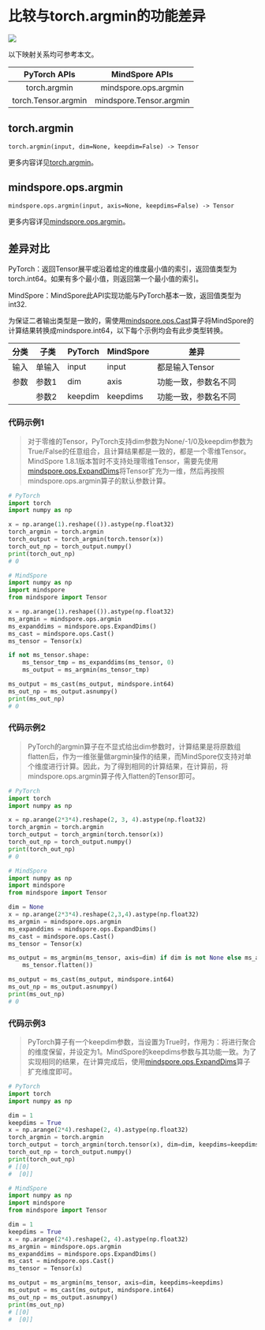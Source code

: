 # 比较与torch.argmin的功能差异

<a href="https://gitee.com/mindspore/docs/blob/r2.0/docs/mindspore/source_zh_cn/note/api_mapping/pytorch_diff/argmin.md" target="_blank"><img src="https://mindspore-website.obs.cn-north-4.myhuaweicloud.com/website-images/r2.0/resource/_static/logo_source.png"></a>

以下映射关系均可参考本文。

|     PyTorch APIs      |      MindSpore APIs       |
| :-------------------: | :-----------------------: |
|    torch.argmin     |  mindspore.ops.argmin   |
|   torch.Tensor.argmin    |   mindspore.Tensor.argmin    |

## torch.argmin

```text
torch.argmin(input, dim=None, keepdim=False) -> Tensor
```

更多内容详见[torch.argmin](https://pytorch.org/docs/1.8.1/generated/torch.argmin.html)。

## mindspore.ops.argmin

```text
mindspore.ops.argmin(input, axis=None, keepdims=False) -> Tensor
```

更多内容详见[mindspore.ops.argmin](https://www.mindspore.cn/docs/zh-CN/master/api_python/ops/mindspore.ops.argmin.html)。

## 差异对比

PyTorch：返回Tensor展平或沿着给定的维度最小值的索引，返回值类型为torch.int64。如果有多个最小值，则返回第一个最小值的索引。

MindSpore：MindSpore此API实现功能与PyTorch基本一致，返回值类型为int32.

为保证二者输出类型是一致的，需使用[mindspore.ops.Cast](https://mindspore.cn/docs/zh-CN/master/api_python/ops/mindspore.ops.Cast.html)算子将MindSpore的计算结果转换成mindspore.int64，以下每个示例均会有此步类型转换。

| 分类 | 子类 |PyTorch | MindSpore | 差异 |
| --- | --- | --- | --- |---|
| 输入 | 单输入 | input | input | 都是输入Tensor |
| 参数 | 参数1 | dim | axis | 功能一致，参数名不同 |
|  | 参数2 | keepdim | keepdims | 功能一致，参数名不同 |

### 代码示例1

> 对于零维的Tensor，PyTorch支持dim参数为None/-1/0及keepdim参数为True/False的任意组合，且计算结果都是一致的，都是一个零维Tensor。MindSpore 1.8.1版本暂时不支持处理零维Tensor，需要先使用[mindspore.ops.ExpandDims](https://mindspore.cn/docs/zh-CN/master/api_python/ops/mindspore.ops.ExpandDims.html)将Tensor扩充为一维，然后再按照mindspore.ops.argmin算子的默认参数计算。

```python
# PyTorch
import torch
import numpy as np

x = np.arange(1).reshape(()).astype(np.float32)
torch_argmin = torch.argmin
torch_output = torch_argmin(torch.tensor(x))
torch_out_np = torch_output.numpy()
print(torch_out_np)
# 0

# MindSpore
import numpy as np
import mindspore
from mindspore import Tensor

x = np.arange(1).reshape(()).astype(np.float32)
ms_argmin = mindspore.ops.argmin
ms_expanddims = mindspore.ops.ExpandDims()
ms_cast = mindspore.ops.Cast()
ms_tensor = Tensor(x)

if not ms_tensor.shape:
    ms_tensor_tmp = ms_expanddims(ms_tensor, 0)
    ms_output = ms_argmin(ms_tensor_tmp)

ms_output = ms_cast(ms_output, mindspore.int64)
ms_out_np = ms_output.asnumpy()
print(ms_out_np)
# 0
```

### 代码示例2

> PyTorch的argmin算子在不显式给出dim参数时，计算结果是将原数组flatten后，作为一维张量做argmin操作的结果，而MindSpore仅支持对单个维度进行计算。因此，为了得到相同的计算结果，在计算前，将mindspore.ops.argmin算子传入flatten的Tensor即可。

```python
# PyTorch
import torch
import numpy as np

x = np.arange(2*3*4).reshape(2, 3, 4).astype(np.float32)
torch_argmin = torch.argmin
torch_output = torch_argmin(torch.tensor(x))
torch_out_np = torch_output.numpy()
print(torch_out_np)
# 0

# MindSpore
import numpy as np
import mindspore
from mindspore import Tensor

dim = None
x = np.arange(2*3*4).reshape(2,3,4).astype(np.float32)
ms_argmin = mindspore.ops.argmin
ms_expanddims = mindspore.ops.ExpandDims()
ms_cast = mindspore.ops.Cast()
ms_tensor = Tensor(x)

ms_output = ms_argmin(ms_tensor, axis=dim) if dim is not None else ms_argmin(
    ms_tensor.flatten())

ms_output = ms_cast(ms_output, mindspore.int64)
ms_out_np = ms_output.asnumpy()
print(ms_out_np)
# 0
```

### 代码示例3

> PyTorch算子有一个keepdim参数，当设置为True时，作用为：将进行聚合的维度保留，并设定为1。MindSpore的keepdims参数与其功能一致。为了实现相同的结果，在计算完成后，使用[mindspore.ops.ExpandDims](https://mindspore.cn/docs/zh-CN/master/api_python/ops/mindspore.ops.ExpandDims.html)算子扩充维度即可。

```python
# PyTorch
import torch
import numpy as np

dim = 1
keepdims = True
x = np.arange(2*4).reshape(2, 4).astype(np.float32)
torch_argmin = torch.argmin
torch_output = torch_argmin(torch.tensor(x), dim=dim, keepdims=keepdims)
torch_out_np = torch_output.numpy()
print(torch_out_np)
# [[0]
#  [0]]

# MindSpore
import numpy as np
import mindspore
from mindspore import Tensor

dim = 1
keepdims = True
x = np.arange(2*4).reshape(2, 4).astype(np.float32)
ms_argmin = mindspore.ops.argmin
ms_expanddims = mindspore.ops.ExpandDims()
ms_cast = mindspore.ops.Cast()
ms_tensor = Tensor(x)

ms_output = ms_argmin(ms_tensor, axis=dim, keepdims=keepdims)
ms_output = ms_cast(ms_output, mindspore.int64)
ms_out_np = ms_output.asnumpy()
print(ms_out_np)
# [[0]
#  [0]]
```
